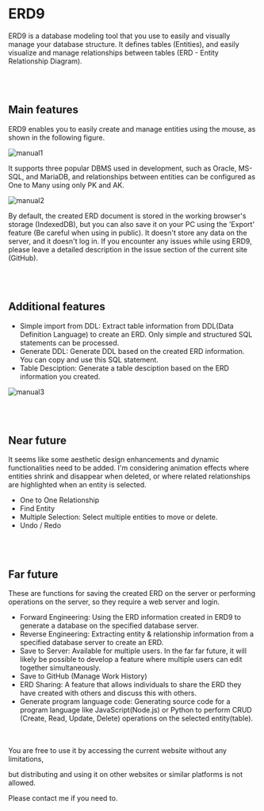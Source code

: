 # ERD9
ERD9 is a database modeling tool that you use to easily and visually manage your database structure.
It defines tables (Entities), and easily visualize and manage relationships between tables (ERD - Entity Relationship Diagram).

<br/><br/>

## Main features

ERD9 enables you to easily create and manage entities using the mouse, as shown in the following figure.

![manual1](https://gujc71.github.io/erd9/manual_1.gif)

It supports three popular DBMS used in development, such as Oracle, MS-SQL, and MariaDB, and relationships between entities can be configured as One to Many using only PK and AK.

![manual2](https://gujc71.github.io/erd9/manual_2.gif)

By default, the created ERD document is stored in the working browser's storage (IndexedDB), but you can also save it on your PC using the 'Export' feature (Be careful when using in public).
It doesn't store any data on the server, and it doesn't log in.
If you encounter any issues while using ERD9, please leave a detailed description in the issue section of the current site (GitHub).

<br/><br/>
## Additional features
- Simple import from DDL: Extract table information from DDL(Data Definition Language) to create an ERD. Only simple and structured SQL statements can be processed.
- Generate DDL: Generate DDL based on the created ERD information. You can copy and use this SQL statement.
- Table Desciption: Generate a table desciption based on the ERD information you created.

![manual3](https://gujc71.github.io/erd9/manual_3.gif)

<br/><br/>
## Near future
It seems like some aesthetic design enhancements and dynamic functionalities need to be added. I'm considering animation effects where entities shrink and disappear when deleted, or where related relationships are highlighted when an entity is selected.
- One to One Relationship
- Find Entity
- Multiple Selection: Select multiple entities to move or delete.
- Undo / Redo

<br/><br/>
## Far future
These are functions for saving the created ERD on the server or performing operations on the server, so they require a web server and login.
- Forward Engineering: Using the ERD information created in ERD9 to generate a database on the specified database server.
- Reverse Engineering: Extracting entity & relationship information from a specified database server to create an ERD.
- Save to Server: Available for multiple users. In the far far future, it will likely be possible to develop a feature where multiple users can edit together simultaneously.
- Save to GitHub (Manage Work History)
- ERD Sharing: A feature that allows individuals to share the ERD they have created with others and discuss this with others.
- Generate program language code: Generating source code for a program language like JavaScript(Node.js) or Python to perform CRUD (Create, Read, Update, Delete) operations on the selected entity(table).

<br/><br/>
You are free to use it by accessing the current website without any limitations, 

but distributing and using it on other websites or similar platforms is not allowed. 

Please contact me if you need to.


